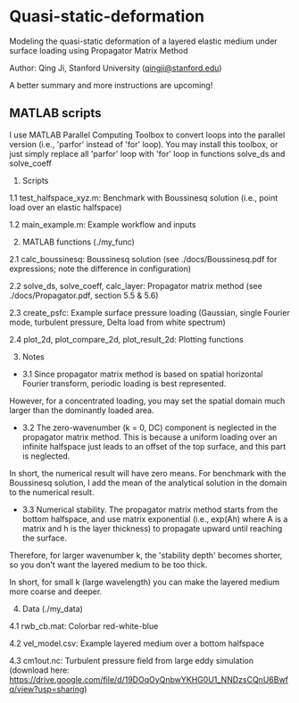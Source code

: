 # Quasi-static-deformation
Modeling the quasi-static deformation of a layered elastic medium under surface loading using Propagator Matrix Method

Author: Qing Ji, Stanford University (qingji@stanford.edu)

A better summary and more instructions are upcoming!


## MATLAB scripts

I use MATLAB Parallel Computing Toolbox to convert loops into the parallel version (i.e., 'parfor' instead of 'for' loop). You may install this toolbox, or just simply replace all 'parfor' loop with 'for' loop in functions solve_ds and solve_coeff


1. Scripts

1.1 test_halfspace_xyz.m: Benchmark with Boussinesq solution (i.e., point load over an elastic halfspace)

1.2 main_example.m: Example workflow and inputs



2. MATLAB functions (./my_func)

2.1 calc_boussinesq: Boussinesq solution (see ./docs/Boussinesq.pdf for expressions; note the difference in configuration)

2.2 solve_ds, solve_coeff, calc_layer: Propagator matrix method (see ./docs/Propagator.pdf, section 5.5 & 5.6)

2.3 create_psfc: Example surface pressure loading (Gaussian, single Fourier mode, turbulent pressure, Delta load from white spectrum) 

2.4 plot_2d, plot_compare_2d, plot_result_2d: Plotting functions



3. Notes

- 3.1 Since propagator matrix method is based on spatial horizontal Fourier transform, periodic loading is best represented. 

However, for a concentrated loading, you may set the spatial domain much larger than the dominantly loaded area.

- 3.2 The zero-wavenumber (k = 0, DC) component is neglected in the propagator matrix method. This is because a uniform loading over an infinite halfspace just leads to an offset of the top surface, and this part is neglected. 

In short, the numerical result will have zero means. For benchmark with the Boussinesq solution, I add the mean of the analytical solution in the domain to the numerical result.

- 3.3 Numerical stability. The propagator matrix method starts from the bottom halfspace, and use matrix exponential (i.e., exp(Ah) where A is a matrix and h is the layer thickness) to propagate upward until reaching the surface. 

Therefore, for larger wavenumber k, the 'stability depth' becomes shorter, so you don't want the layered medium to be too thick.

In short, for small k (large wavelength) you can make the layered medium more coarse and deeper.



4. Data (./my_data)

4.1 rwb_cb.mat: Colorbar red-white-blue

4.2 vel_model.csv: Example layered medium over a bottom halfspace

4.3 cm1out.nc: Turbulent pressure field from large eddy simulation (download here: https://drive.google.com/file/d/19DOqOyQnbwYKHG0U1_NNDzsCQnU6Bwfq/view?usp=sharing)
